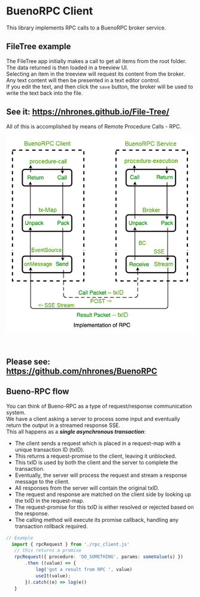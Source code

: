 # BuenoRPC Client

This library implements RPC calls to a BuenoRPC broker service.    

## FileTree example
The FileTree app initially makes a call to get all items from the root folder.    
The data returned is then loaded in a treeview UI.    
Selecting an item in the treeview will request its content from the broker.    
Any text content will then be presented in a text editor control.    
If you edit the text, and then click the `save` button, the broker will be used to write the text back into the file.     

## See it: https://nhrones.github.io/File-Tree/    

All of this is accomplished by means of Remote Procedure Calls - RPC.     

![Alt text](RPC.png)

<br/>

## Please see: https://github.com/nhrones/BuenoRPC

## Bueno-RPC flow
You can think of Bueno-RPC as a type of request/response communication system.    
We have a client asking a server to process some input and eventually return the output in a streamed response SSE.     
This all happens as a **_single asynchronous transaction_**:    
  - The client sends a request which is placed in a request-map with a unique transaction ID (txID). 
  - This returns a request-promise to the client, leaving it unblocked.
  - This txID is used by both the client and the server to complete the transaction.    
  - Eventually, the server will process the request and stream a response message to the client.
  - All responses from the server will contain the original txID. 
  - The request and response are matched on the client side by looking up the txID in the request-map.
  - The request-promise for this txID is either resolved or rejected based on the response.
  - The calling method will execute its promise callback, handling any transaction rollback required.  

  ```ts
  // Example
    import { rpcRequest } from './rpc_client.js'
     // this returns a promise
     rpcRequest({ procedure: 'DO_SOMETHING', params: someValue(s) })
         .then ((value) => {
             log('got a result from RPC ', value)
             useIt(value);
         }).catch((e) => log(e))
     }
  ```